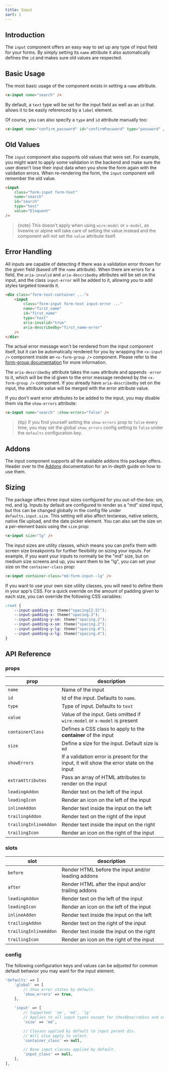 ```yaml
---
title: Input
sort: 1
---
```


## Introduction

The `input` component offers an easy way to set up any type of input field for your forms.
By simply setting its `name` attribute it also automatically defines the `id` and makes sure
old values are respected.

## Basic Usage

The most basic usage of the component exists in setting a `name` attribute.

```html
<x-input name="search" />
```

By default, a `text` type will be set for the input field as well as an `id` that allows
it to be easily referenced by a `label` element.

Of course, you can also specify a `type` and `id` attribute manually too:

```html
<x-input name="confirm_password" id="confirmPassword" type="password" />
```

## Old Values

The `input` component also supports old values that were set. For example, you
might want to apply some validation in the backend and make sure the user doesn't
lose their input data when you show the form again with the validation errors.
When re-rendering the form, the `input` component will remember the old value.

```html
<input
    class="form-input form-text"
    name="search"
    id="search"
    type="text"
    value="Eloquent"
/>
```

> {note} This doesn't apply when using `wire:model` or `x-model`, as livewire or alpine will take care of setting the value instead
> and the component will not set the `value` attribute itself.

## Error Handling

All inputs are capable of detecting if there was a validation error thrown for the given field (based off the `name` attribute).
When there are errors for a field, the `aria-invalid` and `aria-describedby` attributes will be set on the input, and the class
`input-error` will be added to it, allowing you to add styles targeted towards it.

```html
<div class="form-text-container ...">
    <input
        class="form-input form-text input-error ..."
        name="first_name"
        id="first_name"
        type="text"
        aria-invalid="true"
        aria-describedby="first_name-error"
    />
</div>
```

The actual error message won't be rendered from the input component itself, but it can be automatically rendered for you
by wrapping the `<x-input />` component inside an `<x-form-group />` component. Please refer to the [form-group documentation](/docs/laravel-form-components/{version}/form/form-group#user-content-error-handling) for more information.

The `aria-describedby` attribute takes the `name` attribute and appends `-error` to it, which will be the id given to the error message rendered by the `<x-form-group />` component. If you already have `aria-describedby` set on the input, the attribute
value will be merged with the error attribute value.

If you don't want error attributes to be added to the input, you may disable them via the `show-errors` attribute:

```html
<x-input name="search" :show-errors="false" />
```

> {tip} If you find yourself setting the `show-errors` prop to `false` every time, you may set the global `show_errors` config setting to `false` under the `defaults`
> configuration key.

## Addons

The input component supports all the available addons this package offers. Header over to the [Addons](/docs/laravel-form-components/{version}/advanced-usage/addons) documentation
for an in-depth guide on how to use them.

## Sizing

The package offers three input sizes configured for you out-of-the-box: sm, md, and lg. Inputs by default are configured to render as a "md" sized input, but this can be changed
globally in the config file under `defaults.input.size`. This setting will also affect textareas, native selects, native file upload, and the date picker element. You can also
set the size on a per-element basis using the `size` prop:

```html
<x-input size="lg" />
```

The input sizes are utility classes, which means you can prefix them with screen size breakpoints for further flexibility on sizing your inputs. For example, if you want
your inputs to normally be the "md" size, but on medium size screens and up, you want them to be "lg", you can set your size on the `container-class` prop:

```html
<x-input container-class="md:form-input--lg" />
```

If you want to use your own size utility classes, you will need to define them in your app's CSS. For a quick override on the amount of padding given to each size, you can override the following CSS
variables:

```css
:root {
    --input-padding-y: theme("spacing[2.5]");
    --input-padding-x: theme("spacing.3");
    --input-padding-y-sm: theme("spacing.2");
    --input-padding-x-sm: theme("spacing.2");
    --input-padding-y-lg: theme("spacing.4");
    --input-padding-x-lg: theme("spacing.4");
}
```

## API Reference

### props

| prop                  | description                                                                               |
| --------------------- | ----------------------------------------------------------------------------------------- |
| `name`                | Name of the input                                                                         |
| `id`                  | Id of the input. Defaults to `name`.                                                      |
| `type`                | Type of input. Defaults to `text`                                                         |
| `value`               | Value of the input. Gets omitted if `wire:model` or `x-model` is present                  |
| `containerClass`      | Defines a CSS class to apply to the **container** of the input                            |
| `size`                | Define a size for the input. Default size is `md`                                         |
| `showErrors`          | If a validation error is present for the input, it will show the error state on the input |
| `extraAttributes`     | Pass an array of HTML attributes to render on the input                                   |
| `leadingAddon`        | Render text on the left of the input                                                      |
| `leadingIcon`         | Render an icon on the left of the input                                                   |
| `inlineAddon`         | Render text inside the input on the left                                                  |
| `trailingAddon`       | Render text on the right of the input                                                     |
| `trailingInlineAddon` | Render text inside the input on the right                                                 |
| `trailingIcon`        | Render an icon on the right of the input                                                  |

### slots

| slot                  | description                                        |
| --------------------- | -------------------------------------------------- |
| `before`              | Render HTML before the input and/or leading addons |
| `after`               | Render HTML after the input and/or trailing addons |
| `leadingAddon`        | Render text on the left of the input               |
| `leadingIcon`         | Render an icon on the left of the input            |
| `inlineAddon`         | Render text inside the input on the left           |
| `trailingAddon`       | Render text on the right of the input              |
| `trailingInlineAddon` | Render text inside the input on the right          |
| `trailingIcon`        | Render an icon on the right of the input           |

### config

The following configuration keys and values can be adjusted for common default behavior
you may want for the input element.

```php
'defaults' => [
    'global' => [
        // Show error states by default.
        'show_errors' => true,
    ],

    'input' => [
        // Supported: 'sm', 'md', 'lg'
        // Applies to all input types except for checkbox/radios and custom select.
        'size' => 'md',

        // Classes applied by default to input parent div.
        // Will also apply to select.
        'container_class' => null,

        // Base input classes applied by default.
        'input_class' => null,
    ],
],
```
